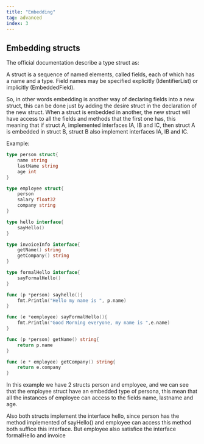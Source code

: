 ```yaml
---
title: "Embedding"
tag: advanced
index: 3
---
```

## Embedding structs
The official documentation describe a type struct as:

A struct is a sequence of named elements, called fields, each of which has a name and a type. Field names may be specified explicitly (IdentifierList) or implicitly (EmbeddedField).

So, in other words embedding is another way of declaring fields into a new struct, this can be done just by adding the desire struct in the declaration of the new struct. When a struct is embedded in another, the new struct will have access to all the fields and methods that the first one has, this meaning that if struct A, implemented interfaces IA, IB and IC, then struct A is embedded in struct B, struct B also implement interfaces IA, IB and IC.

Example:

``` go
type person struct{
    name string
    lastName string
    age int
}

type employee struct{
    person
    salary float32
    company string
}

type hello interface{
    sayHello()
}

type invoiceInfo interface{
    getName() string
    getCompany() string
}

type formalHello interface{
    sayFormalHello()
}

func (p *person) sayhello(){
    fmt.Println("Hello my name is ", p.name)
}

func (e *eemployee) sayFormalHello(){
    fmt.Println("Good Morning everyone, my name is ",e.name)
}

func (p *person) getName() string{
    return p.name
}

func (e * employee) getCompany() string{
    return e.company
}
```

In this example we have 2 structs person and employee, and we can see that the employee struct have an embedded type of persona, this mean that all the instances of employee can access to the fields name, lastname and age.

Also both structs implement the interface  hello, since person has the method implemented of sayHello() and employee can access this method both suffice this interface. But employee also satisfice the interface formalHello and invoice
